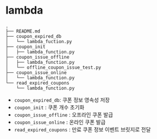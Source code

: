 # lambda
```plaintext
.
├── README.md
├── coupon_expired_db
│   └── lambda_fuction.py
├── coupon_init
│   ├── lambda_function.py
├── coupon_issue_offline
│   ├── lambda_function.py
│   └── offline_coupon_issue_test.py
├── coupon_issue_online
│   └── lambda_function.py
└── read_expired_coupons
    └── lambda_function.py
```
- `coupon_expired_db`: 쿠폰 정보 영속성 저장
- `coupon_init` : 쿠폰 개수 초기화
- `coupon_issue_offline` : 오프라인 쿠폰 발급
- `coupon_issue_online` : 온라인 쿠폰 발급
- `read_expired_coupons` : 만료 쿠폰 정보 이벤트 브릿지로 전달